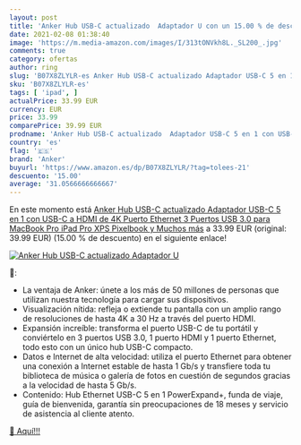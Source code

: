```yaml
---
layout: post
title: 'Anker Hub USB-C actualizado  Adaptador U con un 15.00 % de descuento'
date: 2021-02-08 01:38:40
image: 'https://m.media-amazon.com/images/I/313tONVkh8L._SL200_.jpg'
comments: true
category: ofertas
author: ring
slug: 'B07X8ZLYLR-es Anker Hub USB-C actualizado Adaptador USB-C 5 en 1 con...'
sku: 'B07X8ZLYLR-es'
tags: [ 'ipad', ]
actualPrice: 33.99 EUR
currency: EUR
price: 33.99
comparePrice: 39.99 EUR
prodname: 'Anker Hub USB-C actualizado  Adaptador USB-C 5 en 1 con USB-C a HDMI de 4K  Puerto Ethernet  3 Puertos USB 3.0  para MacBook Pro  iPad Pro  XPS  Pixelbook y Muchos más'
country: 'es'
flag: '🇪🇸'
brand: 'Anker'
buyurl: 'https://www.amazon.es/dp/B07X8ZLYLR/?tag=tolees-21'
descuento: '15.00'
average: '31.0566666666667'
---
```


En este momento está [Anker Hub USB-C actualizado  Adaptador USB-C 5 en 1 con USB-C a HDMI de 4K  Puerto Ethernet  3 Puertos USB 3.0  para MacBook Pro  iPad Pro  XPS  Pixelbook y Muchos más](https://www.amazon.es/dp/B07X8ZLYLR/?tag=tolees-21) a 33.99 EUR (original: 39.99 EUR) (15.00 %  de descuento) en el siguiente enlace!

[![Anker Hub USB-C actualizado  Adaptador U](https://m.media-amazon.com/images/I/313tONVkh8L._SL200_.jpg)](https://www.amazon.es/dp/B07X8ZLYLR/?tag=tolees-21)

🔎:

- La ventaja de Anker: únete a los más de 50 millones de personas que utilizan nuestra tecnología para cargar sus dispositivos.
- Visualización nítida: refleja o extiende tu pantalla con un amplio rango de resoluciones de hasta 4K a 30 Hz a través del puerto HDMI.
- Expansión increíble: transforma el puerto USB-C de tu portátil y conviértelo en 3 puertos USB 3.0, 1 puerto HDMI y 1 puerto Ethernet, todo esto con un único hub USB-C compacto.
- Datos e Internet de alta velocidad: utiliza el puerto Ethernet para obtener una conexión a Internet estable de hasta 1 Gb/s y transfiere toda tu biblioteca de música o galería de fotos en cuestión de segundos gracias a la velocidad de hasta 5 Gb/s.
- Contenido: Hub Ethernet USB-C 5 en 1 PowerExpand+, funda de viaje, guía de bienvenida, garantía sin preocupaciones de 18 meses y servicio de asistencia al cliente atento.

[🛒 Aquí!!!](https://www.amazon.es/dp/B07X8ZLYLR/?tag=tolees-21)

